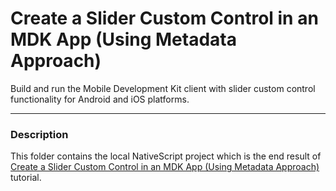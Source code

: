 # Create a Slider Custom Control in an MDK App (Using Metadata Approach)

Build and run the Mobile Development Kit client with slider custom control functionality for Android and iOS platforms.

---

### Description

This folder contains the local NativeScript project which is the end result of [Create a Slider Custom Control in an MDK App (Using Metadata Approach)](https://developers.sap.com/tutorials/cp-mobile-dev-kit-slider-extension.html) tutorial.
